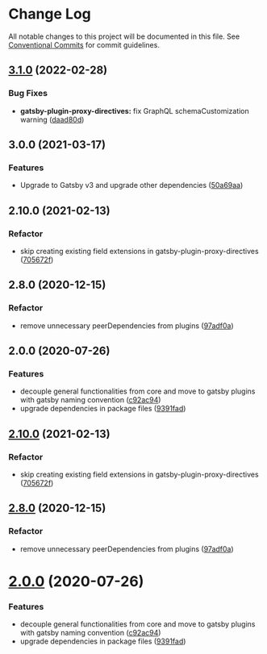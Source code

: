 # Change Log

All notable changes to this project will be documented in this file.
See [Conventional Commits](https://conventionalcommits.org) for commit guidelines.

## [3.1.0](https://github.com/ElegantStack/gatsby-themes/compare/@elegantstack/gatsby-plugin-proxy-directives@3.0.0...@elegantstack/gatsby-plugin-proxy-directives@3.1.0) (2022-02-28)


### Bug Fixes

* **gatsby-plugin-proxy-directives:** fix GraphQL schemaCustomization warning ([daad80d](https://github.com/ElegantStack/gatsby-themes/commit/daad80d4782feacef5a38b6e87afe8219cad1931))




## 3.0.0 (2021-03-17)


### Features

* Upgrade to Gatsby v3 and upgrade other dependencies ([50a69aa](https://gitlab.com/alimoosavi15/gatsby-theme-flexiblog/commit/50a69aa908fae6c16b2c5127f6339114297a57fa))

## 2.10.0 (2021-02-13)


### Refactor

* skip creating existing field extensions in gatsby-plugin-proxy-directives ([705672f](https://gitlab.com/alimoosavi15/gatsby-theme-flexiblog/commit/705672f6e6bedf758d3d2ddb1d2ac4dc357b23ad))

## 2.8.0 (2020-12-15)


### Refactor

* remove unnecessary peerDependencies from plugins ([97adf0a](https://gitlab.com/alimoosavi15/gatsby-theme-flexiblog/commit/97adf0afe8ccc8b19c774ae9cc2d0894f7b42779))

## 2.0.0 (2020-07-26)


### Features

* decouple general functionalities from core and move to gatsby plugins with gatsby naming convention ([c92ac94](https://gitlab.com/alimoosavi15/gatsby-theme-flexiblog/commit/c92ac948f988507c61db94bcfa1622daf9a25e3a))
* upgrade dependencies in package files ([9391fad](https://gitlab.com/alimoosavi15/gatsby-theme-flexiblog/commit/9391fad0a525f7a8514ab722831eff9a2eae8e04))




## [2.10.0](https://gitlab.com/alimoosavi15/gatsby-theme-flexiblog/compare/v2.9.0...v2.10.0) (2021-02-13)


### Refactor

* skip creating existing field extensions in gatsby-plugin-proxy-directives ([705672f](https://gitlab.com/alimoosavi15/gatsby-theme-flexiblog/commit/705672f6e6bedf758d3d2ddb1d2ac4dc357b23ad))




## [2.8.0](https://gitlab.com/alimoosavi15/gatsby-theme-flexiblog/compare/v2.7.0...v2.8.0) (2020-12-15)


### Refactor

* remove unnecessary peerDependencies from plugins ([97adf0a](https://gitlab.com/alimoosavi15/gatsby-theme-flexiblog/commit/97adf0afe8ccc8b19c774ae9cc2d0894f7b42779))




# [2.0.0](https://gitlab.com/alimoosavi15/gatsby-theme-flexiblog/compare/v1.2.0...v2.0.0) (2020-07-26)


### Features

* decouple general functionalities from core and move to gatsby plugins with gatsby naming convention ([c92ac94](https://gitlab.com/alimoosavi15/gatsby-theme-flexiblog/commit/c92ac948f988507c61db94bcfa1622daf9a25e3a))
* upgrade dependencies in package files ([9391fad](https://gitlab.com/alimoosavi15/gatsby-theme-flexiblog/commit/9391fad0a525f7a8514ab722831eff9a2eae8e04))
